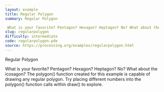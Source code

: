 ```yaml
---
layout: example
title: Regular Polygon
summary: Regular Polygon 

 What is your favorite? Pentagon? Hexagon? Heptagon? No? What about the icosagon? The polygon() function created for this example is capable of drawing any regular polygon
slug: regularpolygon
difficulty: intermediate
code: regularpolygon.pde
source: https://processing.org/examples/regularpolygon.html
---
```


Regular Polygon 

 What is your favorite? Pentagon? Hexagon? Heptagon? No? What about the icosagon? The polygon() function created for this example is capable of drawing any regular polygon. Try placing different numbers into the polygon() function calls within draw() to explore.
